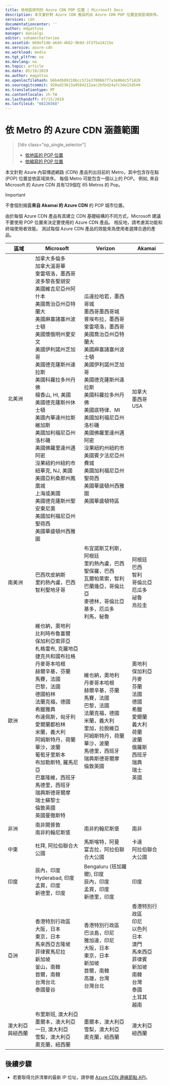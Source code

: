 ```yaml
---
title: 依地區排列的 Azure CDN POP 位置 | Microsoft Docs
description: 本文會針對 Azure CDN 產品列出 Azure CDN POP 位置並依區域排序。
services: cdn
documentationcenter: ''
author: mdgattuso
manager: danielgi
editor: sohamnchatterjee
ms.assetid: 669ef140-a6dd-4b62-9b9d-3f375a14215e
ms.service: azure-cdn
ms.workload: media
ms.tgt_pltfrm: na
ms.devlang: na
ms.topic: article
ms.date: 05/19/2019
ms.author: magattus
ms.openlocfilehash: b6b4db89210bcc572e3780667f7a3e88dc5f1d28
ms.sourcegitcommit: 920ad23613a9504212aac2bfbd24a7c3de15d549
ms.translationtype: MT
ms.contentlocale: zh-TW
ms.lasthandoff: 07/15/2019
ms.locfileid: "68226568"
---
```

# <a name="azure-cdn-coverage-by-metro"></a>依 Metro 的 Azure CDN 涵蓋範圍 
> [!div class="op_single_selector"]
> * [依地區的 POP 位置](cdn-pop-locations.md)
> * [依縮寫的 POP 位置](cdn-pop-abbreviations.md)
> 


本文針對 Azure 內容傳遞網路 (CDN) 產品列出目前的 Metro，其中包含存在點 (POP) 位置並依區域排序。 每個 Metro 可能包含一個以上的 POP。 例如, 來自 Microsoft 的 Azure CDN 具有129個在 65 Metros 的 Pop。 

> [!IMPORTANT]
> 不會個別揭露**來自 Akamai 的 Azure CDN** 的 POP 城市位置。  
> 
> 由於每個 Azure CDN 產品有其建立 CDN 基礎結構的不同方式，Microsoft 建議不要使用 POP 位置來決定要使用的 Azure CDN 產品。 相反地，請考慮其功能和終端使用者效能。 測試每個 Azure CDN 產品的效能來為使用者選擇合適的產品。 
> 

| 區域 | Microsoft | Verizon | Akamai |
| --- | --- | --- | --- |
| 北美洲 | 加拿大多倫多<br />加拿大溫哥華<br />奎雷塔洛，墨西哥<br />波多黎各聖胡安<br />美國維吉尼亞州阿什本<br />美國喬治亞州亞特蘭大<br />美國麻塞諸塞州波士頓<br />美國懷俄明州夏安文<br />美國伊利諾州芝加哥<br /> 美國德克薩斯州達拉斯<br />美國科羅拉多州丹佛<br />檀香山, HI, 美國<br />美國德克薩斯州休士頓<br />美國內華達州拉斯維加斯<br />美國加利福尼亞州洛杉磯<br />美國佛羅里達州邁阿密<br />沒果紐約州紐約市<br />紐華克, NJ, 美國<br />美國亞利桑那州鳳凰城<br />上海或美國<br />美國德克薩斯州聖安東尼奧<br />美國加利福尼亞州聖荷西<br />美國華盛頓州西雅圖 | 瓜達拉哈若，墨西哥城<br />墨西哥墨西哥城<br />普埃布拉，墨西哥<br />奎雷塔洛，墨西哥<br />美國喬治亞州亞特蘭大<br />美國麻塞諸塞州波士頓<br />美國伊利諾州芝加哥<br />美國德克薩斯州達拉斯<br />美國科羅拉多州丹佛<br />美國底特律、MI<br />美國加利福尼亞州洛杉磯<br />美國佛羅里達州邁阿密<br />沒果紐約州紐約市<br />美國賓夕法尼亞州費城<br />美國加利福尼亞州聖荷西<br />美國華盛頓州西雅圖<br />美國華盛頓特區 | 加拿大<br />墨西哥<br />USA |
| 南美洲 | 巴西坎皮納斯<br />里約熱內盧，巴西<br />智利聖地牙哥 | 布宜諾斯艾利斯，阿根廷<br />里約熱內盧，巴西<br />聖保羅，巴西<br />瓦爾帕萊索，智利<br />巴蘭幾亞，哥倫比亞<br />麥德林，哥倫比亞<br />基多，厄瓜多<br />利馬，秘魯 | 阿根廷<br />巴西<br />智利<br />哥倫比亞<br />厄瓜多<br />祕魯<br />烏拉圭 |
| 歐洲 | 維也納，奧地利<br />比利時布魯塞爾<br />保加利亞索菲亞<br />札格雷布, 克羅地亞<br />捷克共和國布拉格<br />丹麥哥本哈根<br /> 赫爾辛基，芬蘭<br />馬賽，法國<br />巴黎，法國<br />德國柏林<br />法蘭克福，德國<br />希臘雅典<br />布達佩斯，匈牙利<br />愛爾蘭都柏林<br />米蘭，義大利<br />阿姆斯特丹，荷蘭<br />華沙，波蘭<br />葡萄牙里斯本<br />布加勒斯特, 羅馬尼亞<br />巴塞隆維，西班牙<br />馬德里，西班牙<br />瑞典斯德哥爾摩<br />瑞士蘇黎士<br />倫敦英國<br />英國曼徹斯特 | 維也納，奧地利<br />丹麥哥本哈根<br />赫爾辛基，芬蘭<br />馬賽，法國<br />巴黎，法國<br />法蘭克福，德國<br />米蘭，義大利<br />里加，拉脫維亞<br />阿姆斯特丹，荷蘭<br />華沙，波蘭<br />馬德里，西班牙<br />瑞典斯德哥爾摩<br />倫敦英國 | 奧地利<br />保加利亞<br />丹麥<br />芬蘭<br />法國<br />德國<br />希臘<br />愛爾蘭<br />義大利<br />荷蘭<br />波蘭<br />俄羅斯<br />西班牙<br />瑞典<br />瑞士<br />英國 |
| 非洲 | 南非開普敦<br />南非約翰尼斯堡 | 南非約翰尼斯堡 | 南非 |
| 中東 | 杜拜, 阿拉伯聯合大公國 | 馬斯喀特，阿曼<br />富吉拉，阿拉伯聯合大公國 | 卡達<br />阿拉伯聯合大公國 |
| 印度 | 辰內，印度<br />Hyderabad, 印度<br />孟買，印度<br />新德里，印度 | Bengaluru (班加羅爾), 印度<br />辰內，印度<br />孟買，印度<br />新德里，印度<br /> | 印度 |
| 亞洲 | 香港特別行政區<br />大阪，日本<br />東京，日本<br />馬來西亞吉隆坡<br />菲律賓馬尼拉<br />新加坡<br />釜山，南韓<br />首爾，南韓<br />台灣台北<br />泰國曼谷 | 香港特別行政區<br />巴淡島，印尼<br />雅加達，印尼<br />大阪，日本<br />東京，日本<br />新加坡<br />首爾，南韓<br />高雄，台灣<br />台灣台北 | 香港特別行政區<br />印尼<br />以色列<br />日本<br />澳門<br />馬來西亞<br />菲律賓<br />新加坡<br />南韓<br />台灣<br />泰國<br />土耳其<br />越南 |
| 澳大利亞與紐西蘭 | 布里斯班, 澳大利亞<br />墨爾本，澳大利亞<br />一日, 澳大利亞<br />雪梨，澳大利亞<br />奧克蘭，紐西蘭 | 墨爾本，澳大利亞<br />雪梨，澳大利亞<br />奧克蘭，紐西蘭 | 澳大利亞<br />紐西蘭 |


## <a name="next-steps"></a>後續步驟
* 若要取得允許清單的最新 IP 位址，請參閱 [Azure CDN 邊緣節點 API](https://docs.microsoft.com/rest/api/cdn/edgenodes)。

